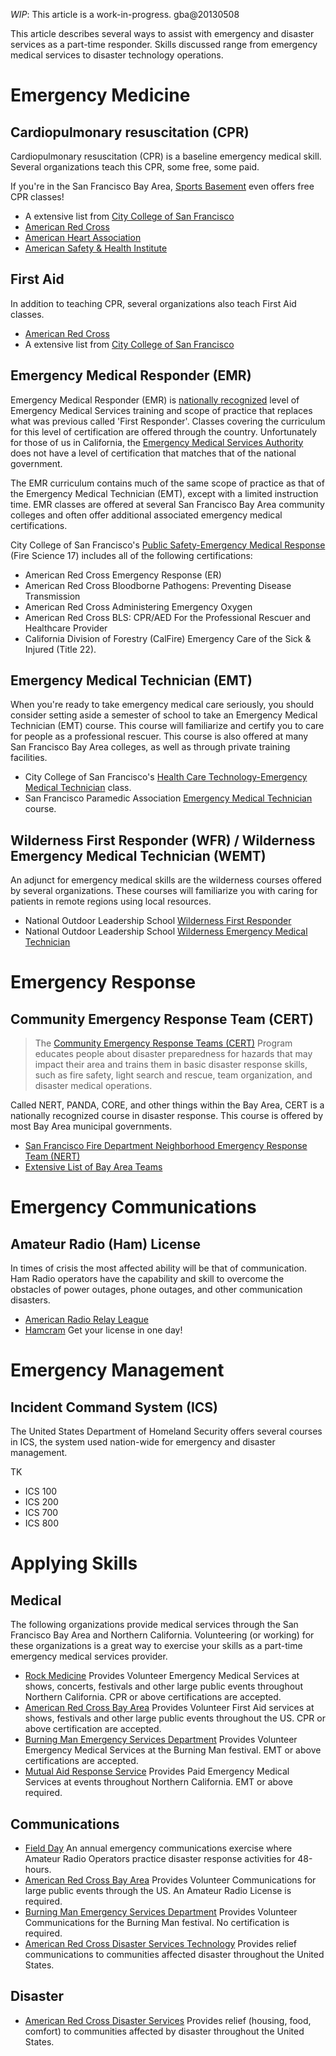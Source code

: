 *WIP*: This article is a work-in-progress. gba@20130508

This article describes several ways to assist with emergency and disaster services as a part-time responder. Skills discussed range from emergency medical services to disaster technology operations.

Emergency Medicine
===

Cardiopulmonary resuscitation (CPR)
---

Cardiopulmonary resuscitation (CPR) is a baseline emergency medical skill. Several organizations teach this CPR, some free, some paid.

If you're in the San Francisco Bay Area, [Sports Basement](http://community.sportsbasement.com/free-classes/cpr/) even offers free CPR classes!

* A extensive list from [City College of San Francisco](https://www.ccsf.edu/NEW/en/educational-programs/school-and-departments/school-of-health-and-physical-education/health-education-and-community-health-studies0/cpr_first_aid_safety_training.html)
* [American Red Cross](http://www.redcross.org/take-a-class)
* [American Heart Association](http://www.heart.org/HEARTORG/CPRAndECC/FindaCourse/Find-a-Course_UCM_303220_SubHomePage.jsp)
* [American Safety & Health Institute](http://www.hsi.com/cprtraining)


First Aid
---

In addition to teaching CPR, several organizations also teach First Aid classes.

* [American Red Cross](http://www.redcross.org/take-a-class)
* A extensive list from [City College of San Francisco](https://www.ccsf.edu/NEW/en/educational-programs/school-and-departments/school-of-health-and-physical-education/health-education-and-community-health-studies0/cpr_first_aid_safety_training.html)


Emergency Medical Responder (EMR)
---

Emergency Medical Responder (EMR) is [nationally recognized](http://www.ems.gov/education/EMSScope.pdf) level of Emergency Medical Services training and scope of practice that replaces what was previous called 'First Responder'. Classes covering the curriculum for this level of certification are offered through the country. Unfortunately for those of us in California, the [Emergency Medical Services Authority](http://www.emsa.ca.gov/) does not have a level of certification that matches that of the national government. 

The EMR curriculum contains much of the same scope of practice as that of the Emergency Medical Technician (EMT), except with a limited instruction time. EMR classes are offered at several San Francisco Bay Area community colleges and often offer additional associated emergency medical certifications.

City College of San Francisco's [Public Safety-Emergency Medical Response](http://www.ccsf.edu/Schedule/Fall/fire_science_technology.shtml) (Fire Science 17) includes all of the following certifications:

+ American Red Cross Emergency Response (ER)
+ American Red Cross Bloodborne Pathogens: Preventing Disease Transmission
+ American Red Cross Administering Emergency Oxygen
+ American Red Cross BLS: CPR/AED For the Professional Rescuer and Healthcare Provider
+ California Division of Forestry (CalFire) Emergency Care of the Sick & Injured (Title 22).


Emergency Medical Technician (EMT)
---

When you're ready to take emergency medical care seriously, you should consider setting aside a semester of school to take an Emergency Medical Technician (EMT) course. This course will familiarize and certify you to care for people as a professional rescuer. This course is also offered at many San Francisco Bay Area colleges, as well as through private training facilities.

* City College of San Francisco's [Health Care Technology-Emergency Medical Technician](http://www.ccsf.edu/NEW/en/educational-programs/school-and-departments/school-of-health-and-physical-education/Healthcaretechnology.html) class.
* San Francisco Paramedic Association [Emergency Medical Technician](http://sfparamedics.org/~sfparame/emergency-medical-technician-emt/) course.


Wilderness First Responder (WFR) / Wilderness Emergency Medical Technician (WEMT)
---

An adjunct for emergency medical skills are the wilderness courses offered by several organizations. These courses will familiarize you with caring for patients in remote regions using local resources.

* National Outdoor Leadership School [Wilderness First Responder](http://www.nols.edu/wmi/courses/wfr.shtml)
* National Outdoor Leadership School [Wilderness Emergency Medical Technician](http://www.nols.edu/wmi/courses/wemt.shtml)


Emergency Response
===

Community Emergency Response Team (CERT)
---


> The [Community Emergency Response Teams (CERT)](http://www.fema.gov/community-emergency-response-teams) Program educates people about disaster preparedness for hazards that may impact their area and trains them in basic disaster response skills, such as fire safety, light search and rescue, team organization, and disaster medical operations.

Called NERT, PANDA, CORE, and other things within the Bay Area, CERT is a nationally recognized course in disaster response. This course is offered by most Bay Area municipal governments.

* [San Francisco Fire Department Neighborhood Emergency Response Team (NERT)](http://www.sf-fire.org/index.aspx?page=859)
* [Extensive List of Bay Area Teams](http://quake.abag.ca.gov/links/cert/)


Emergency Communications
===

Amateur Radio (Ham) License
---

In times of crisis the most affected ability will be that of communication. Ham Radio operators have the capability and skill to overcome the obstacles of power outages, phone outages, and other communication disasters.

* [American Radio Relay League](http://www.arrl.org/licensing-education-training)
* [Hamcram](http://n5fdl.com/hamcram) Get your license in one day!


Emergency Management
===

Incident Command System (ICS)
---

The United States Department of Homeland Security offers several courses in ICS, the system used nation-wide for emergency and disaster management.

TK

* ICS 100
* ICS 200
* ICS 700
* ICS 800


Applying Skills
===

Medical
---

The following organizations provide medical services through the San Francisco Bay Area and Northern California. Volunteering (or working) for these organizations is a great way to exercise your skills as a part-time emergency medical services provider.

* [Rock Medicine](http://rockmed.org/) Provides Volunteer Emergency Medical Services at shows, concerts, festivals and other large public events throughout Northern California. CPR or above certifications are accepted.
* [American Red Cross Bay Area](http://www.redcross.org/ca/san-francisco) Provides Volunteer First Aid services at shows, festivals and other large public events throughout the US. CPR or above certification are accepted.
* [Burning Man Emergency Services Department](http://www.brcesd.org/) Provides Volunteer Emergency Medical Services at the Burning Man festival. EMT or above certifications are accepted.
* [Mutual Aid Response Service](http://www.mars911.info/) Provides Paid Emergency Medical Services at events throughout Northern California. EMT or above required.


Communications
---

* [Field Day](http://www.arrl.org/field-day) An annual emergency communications exercise where Amateur Radio Operators practice disaster response activities for 48-hours.
* [American Red Cross Bay Area](http://www.redcross.org/ca/san-francisco) Provides Volunteer Communications for large public events through the US. An  Amateur Radio License is required.
* [Burning Man Emergency Services Department](http://www.brcesd.org/) Provides Volunteer Communications for the Burning Man festival. No certification is required.
* [American Red Cross Disaster Services Technology](http://newsroom.redcross.org/2011/07/14/video-red-cross-dst-disaster-services-technology-team-in-minot/) Provides relief communications to communities affected disaster throughout the United States.


Disaster
---

* [American Red Cross Disaster Services](http://www.redcross.org/what-we-do/disaster-relief) Provides relief (housing, food, comfort) to communities affected by disaster throughout the United States.